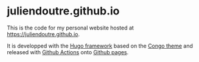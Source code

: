 # juliendoutre.github.io

This is the code for my personal website hosted at https://juliendoutre.github.io.

It is developped with the [Hugo framework](https://gohugo.io/) based on the [Congo theme](https://jpanther.github.io/congo/) and released with [Github Actions](https://github.com/features/actions) onto [Github pages](https://pages.github.com/).
